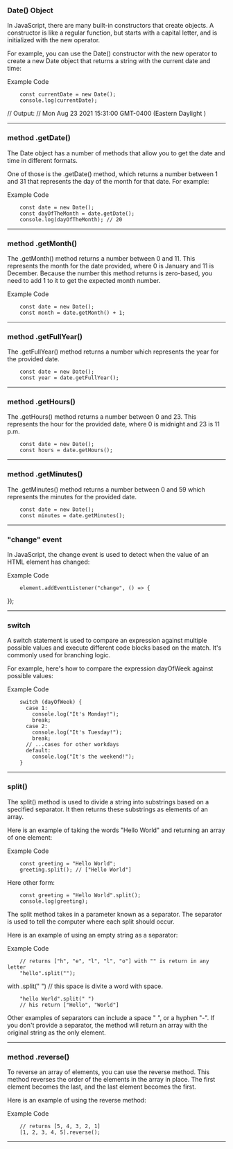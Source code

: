 ### Date() Object

In JavaScript, there are many built-in constructors that create objects. A constructor is like a regular function, but starts with a capital letter, and is initialized with the new operator.

For example, you can use the Date() constructor with the new operator to create a new Date object that returns a string with the current date and time:

Example Code

        const currentDate = new Date();
        console.log(currentDate);

// Output:
// Mon Aug 23 2021 15:31:00 GMT-0400 (Eastern Daylight )


----------------------------------------------------------
### method .getDate()

The Date object has a number of methods that allow you to get the date and time in different formats.

One of those is the .getDate() method, which returns a number between 1 and 31 that represents the day of the month for that date. For example:

Example Code

        const date = new Date();
        const dayOfTheMonth = date.getDate();
        console.log(dayOfTheMonth); // 20

----------------------------------------------------------
### method .getMonth()

The .getMonth() method returns a number between 0 and 11. This represents the month for the date provided, where 0 is January and 11 is December. Because the number this method returns is zero-based, you need to add 1 to it to get the expected month number.

Example Code

        const date = new Date();
        const month = date.getMonth() + 1;

----------------------------------------------------------
### method .getFullYear()

The .getFullYear() method returns a number which represents the year for the provided date.

        const date = new Date();
        const year = date.getFullYear();

----------------------------------------------------------
### method .getHours()

The .getHours() method returns a number between 0 and 23. This represents the hour for the provided date, where 0 is midnight and 23 is 11 p.m.

        const date = new Date();
        const hours = date.getHours();

----------------------------------------------------------
### method .getMinutes()

The .getMinutes() method returns a number between 0 and 59 which represents the minutes for the provided date.

        const date = new Date();
        const minutes = date.getMinutes();

----------------------------------------------------------
### "change" event

In JavaScript, the change event is used to detect when the value of an HTML element has changed:

Example Code

        element.addEventListener("change", () => {
    
});

----------------------------------------------------------
### switch

A switch statement is used to compare an expression against multiple possible values and execute different code blocks based on the match. It's commonly used for branching logic.

For example, here's how to compare the expression dayOfWeek against possible values:

Example Code

        switch (dayOfWeek) {
          case 1:
            console.log("It's Monday!");
            break;
          case 2:
            console.log("It's Tuesday!");
            break;
          // ...cases for other workdays
          default:
            console.log("It's the weekend!");
        }

----------------------------------------------------------
### split()

The split() method is used to divide a string into substrings based on a specified separator. It then returns these substrings as elements of an array.

Here is an example of taking the words "Hello World" and returning an array of one element:

Example Code

        const greeting = "Hello World";
        greeting.split(); // ["Hello World"]

Here other form:

        const greeting = "Hello World".split();
        console.log(greeting);

The split method takes in a parameter known as a separator. The separator is used to tell the computer where each split should occur.

Here is an example of using an empty string as a separator:

Example Code

        // returns ["h", "e", "l", "l", "o"] with "" is return in any letter
        "hello".split(""); 

with .split(" ") // this space is divite a word with space.

        "hello World".split(" ") 
        // his return ["Hello", "World"]


Other examples of separators can include a space " ", or a hyphen "-". If you don't provide a separator, the method will return an array with the original string as the only element.

----------------------------------------------------------
### method .reverse()

To reverse an array of elements, you can use the reverse method. This method reverses the order of the elements in the array in place. The first element becomes the last, and the last element becomes the first.

Here is an example of using the reverse method:

Example Code

        // returns [5, 4, 3, 2, 1]
        [1, 2, 3, 4, 5].reverse(); 


----------------------------------------------------------
